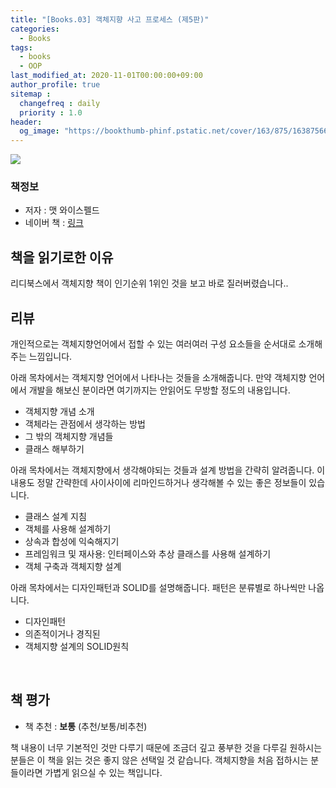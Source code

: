 ```yaml
---
title: "[Books.03] 객체지향 사고 프로세스 (제5판)"
categories: 
  - Books
tags:
  - books
  - OOP
last_modified_at: 2020-11-01T00:00:00+09:00
author_profile: true
sitemap :
  changefreq : daily
  priority : 1.0
header:
  og_image: "https://bookthumb-phinf.pstatic.net/cover/163/875/16387566.jpg?udate=20201217"
---
```


![](https://bookthumb-phinf.pstatic.net/cover/163/875/16387566.jpg?udate=20201217)

### 책정보
- 저자 : 맷 와이스펠드
- 네이버 책 : [링크](https://book.naver.com/bookdb/book_detail.nhn?bid=16387566)

## 책을 읽기로한 이유
리디북스에서 객체지향 책이 인기순위 1위인 것을 보고 바로 질러버렸습니다.. 

## 리뷰
개인적으로는 객체지향언어에서 접할 수 있는 여러여러 구성 요소들을 순서대로 소개해주는 느낌입니다.

아래 목차에서는 객체지향 언어에서 나타나는 것들을 소개해줍니다. 만약 객체지향 언어에서 개발을 해보신 분이라면 여기까지는 안읽어도 무방할 정도의 내용입니다.
- 객체지향 개념 소개
- 객체라는 관점에서 생각하는 방법
- 그 밖의 객체지향 개념들
- 클래스 해부하기

아래 목차에서는 객체지향에서 생각해야되는 것들과 설계 방법을 간략히 알려줍니다. 이 내용도 정말 간략한데 사이사이에 리마인드하거나 생각해볼 수 있는 좋은 정보들이 있습니다.
- 클래스 설계 지침
- 객체를 사용해 설계하기
- 상속과 합성에 익숙해지기
- 프레임워크 및 재사용: 인터페이스와 추상 클래스를 사용해 설계하기
- 객체 구축과 객체지향 설계

아래 목차에서는 디자인패턴과 SOLID를 설명해줍니다. 패턴은 분류별로 하나씩만 나옵니다.
- 디자인패턴
- 의존적이거나 경직된
- 객체지향 설계의 SOLID원칙



<br>

## 책 평가
- 책 추천 : **보통** (추천/보통/비추천)

책 내용이 너무 기본적인 것만 다루기 때문에 조금더 깊고 풍부한 것을 다루길 원하시는 분들은 이 책을 읽는 것은 좋지 않은 선택일 것 같습니다. 객체지향을 처음 접하시는 분들이라면 가볍게 읽으실 수 있는 책입니다.
